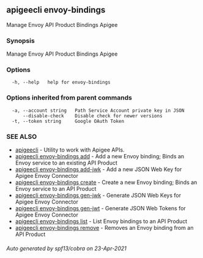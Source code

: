 ## apigeecli envoy-bindings

Manage Envoy API Product Bindings Apigee

### Synopsis

Manage Envoy API Product Bindings Apigee

### Options

```
  -h, --help   help for envoy-bindings
```

### Options inherited from parent commands

```
  -a, --account string   Path Service Account private key in JSON
      --disable-check    Disable check for newer versions
  -t, --token string     Google OAuth Token
```

### SEE ALSO

* [apigeecli](apigeecli.md)	 - Utility to work with Apigee APIs.
* [apigeecli envoy-bindings add](apigeecli_envoy-bindings_add.md)	 - Add a new Envoy binding; Binds an Envoy service to an existing API Product
* [apigeecli envoy-bindings add-jwk](apigeecli_envoy-bindings_add-jwk.md)	 - Add a new JSON Web Key for Apigee Envoy Connector
* [apigeecli envoy-bindings create](apigeecli_envoy-bindings_create.md)	 - Create a new Envoy binding; Binds an Envoy service to an API Product
* [apigeecli envoy-bindings gen-jwk](apigeecli_envoy-bindings_gen-jwk.md)	 - Generate JSON Web Keys for Apigee Envoy Connector
* [apigeecli envoy-bindings gen-jwt](apigeecli_envoy-bindings_gen-jwt.md)	 - Generate JSON Web Tokens for Apigee Envoy Connector
* [apigeecli envoy-bindings list](apigeecli_envoy-bindings_list.md)	 - List Envoy bindings to an API Product
* [apigeecli envoy-bindings remove](apigeecli_envoy-bindings_remove.md)	 - Removes an Envoy binding from an API Product

###### Auto generated by spf13/cobra on 23-Apr-2021
